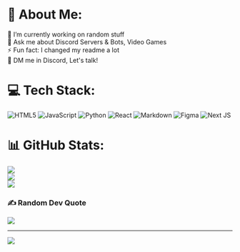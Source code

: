 
# 💫 About Me:
🔭 I’m currently working on random stuff<br>💬 Ask me about Discord Servers & Bots, Video Games <br>⚡ Fun fact: I changed my readme a lot<br>📮 DM me in Discord, Let's talk!


# 💻 Tech Stack:
![HTML5](https://img.shields.io/badge/html5-%23E34F26.svg?style=for-the-badge&logo=html5&logoColor=white) ![JavaScript](https://img.shields.io/badge/javascript-%23323330.svg?style=for-the-badge&logo=javascript&logoColor=%23F7DF1E) ![Python](https://img.shields.io/badge/python-3670A0?style=for-the-badge&logo=python&logoColor=ffdd54) ![React](https://img.shields.io/badge/react-%2320232a.svg?style=for-the-badge&logo=react&logoColor=%2361DAFB) ![Markdown](https://img.shields.io/badge/markdown-%23000000.svg?style=for-the-badge&logo=markdown&logoColor=white) ![Figma](https://img.shields.io/badge/figma-%23F24E1E.svg?style=for-the-badge&logo=figma&logoColor=white) ![Next JS](https://img.shields.io/badge/Next-black?style=for-the-badge&logo=next.js&logoColor=white)
# 📊 GitHub Stats:
![](https://github-readme-stats.vercel.app/api?username=notarya1000&theme=tokyonight&hide_border=true&include_all_commits=true&count_private=false)<br/>
![](https://github-readme-streak-stats.herokuapp.com/?user=notarya1000&theme=tokyonight&hide_border=true)<br/>
![](https://github-readme-stats.vercel.app/api/top-langs/?username=notarya1000&theme=tokyonight&hide_border=true&include_all_commits=true&count_private=false&layout=compact)

### ✍️ Random Dev Quote
![](https://quotes-github-readme.vercel.app/api?type=horizontal&theme=tokyonight)

---
[![](https://visitcount.itsvg.in/api?id=notarya1000&icon=0&color=9)](https://visitcount.itsvg.in)

<!-- Proudly created with GPRM ( https://gprm.itsvg.in ) -->
